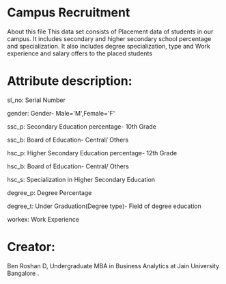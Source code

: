 # Campus Recruitment

About this file
This data set consists of Placement data of students in our campus. It includes secondary and higher secondary school percentage and specialization. It also includes degree specialization, type and Work experience and salary offers to the placed students

# Attribute description:
sl_no:
Serial Number

gender:
Gender- Male='M',Female='F'

ssc_p:
Secondary Education percentage- 10th Grade

ssc_b:
Board of Education- Central/ Others

hsc_p:
Higher Secondary Education percentage- 12th Grade

hsc_b:
Board of Education- Central/ Others

hsc_s:
Specialization in Higher Secondary Education

degree_p:
Degree Percentage

degree_t:
Under Graduation(Degree type)- Field of degree education

workex:
Work Experience

# Creator: 
Ben Roshan D, Undergraduate MBA in Business Analytics at Jain University Bangalore .
